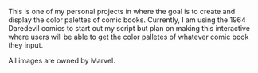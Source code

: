 This is one of my personal projects in where the goal is to create and display the color palettes of comic books. Currently, I am using the 1964 Daredevil comics to start out my script but plan on making this interactive where users will be able to get the color palletes of whatever comic book they input.



All images are owned by Marvel.
